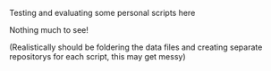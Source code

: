Testing and evaluating some personal scripts here 

Nothing much to see!

(Realistically should be foldering the data files and creating separate repositorys for each script, this may get messy)
